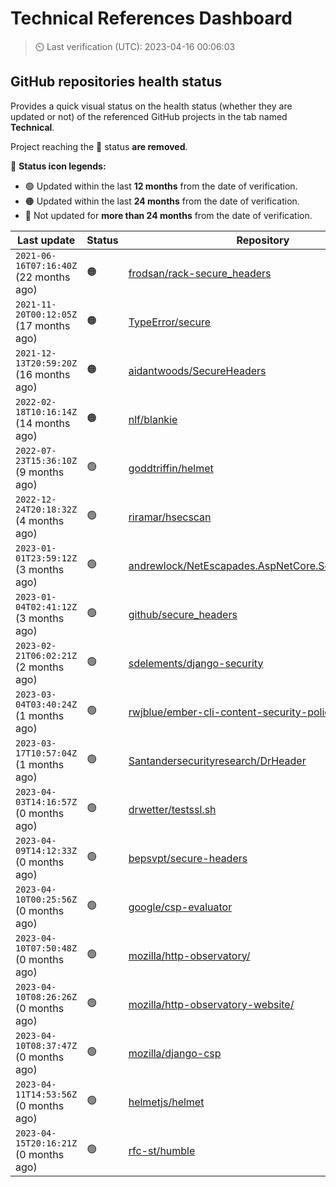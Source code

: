 
# Technical References Dashboard

> :timer_clock: Last verification (UTC): 2023-04-16 00:06:03

## GitHub repositories health status

Provides a quick visual status on the health status (whether they are updated or not) of the referenced GitHub projects in the tab named **Technical**.

Project reaching the :red_circle: status **are removed**.

:speech_balloon: **Status icon legends:**

* :green_circle: Updated within the last **12 months** from the date of verification.
* :orange_circle: Updated within the last **24 months** from the date of verification.
* :red_circle: Not updated for **more than 24 months** from the date of verification.

| Last update | Status | Repository |
| --- | --- | --- |
| `2021-06-16T07:16:40Z` (22 months ago) | :orange_circle: | [frodsan/rack-secure_headers](https://github.com/frodsan/rack-secure_headers) |
| `2021-11-20T00:12:05Z` (17 months ago) | :orange_circle: | [TypeError/secure](https://github.com/TypeError/secure) |
| `2021-12-13T20:59:20Z` (16 months ago) | :orange_circle: | [aidantwoods/SecureHeaders](https://github.com/aidantwoods/SecureHeaders) |
| `2022-02-18T10:16:14Z` (14 months ago) | :orange_circle: | [nlf/blankie](https://github.com/nlf/blankie) |
| `2022-07-23T15:36:10Z` (9 months ago) | :green_circle: | [goddtriffin/helmet](https://github.com/goddtriffin/helmet) |
| `2022-12-24T20:18:32Z` (4 months ago) | :green_circle: | [riramar/hsecscan](https://github.com/riramar/hsecscan) |
| `2023-01-01T23:59:12Z` (3 months ago) | :green_circle: | [andrewlock/NetEscapades.AspNetCore.SecurityHeaders](https://github.com/andrewlock/NetEscapades.AspNetCore.SecurityHeaders) |
| `2023-01-04T02:41:12Z` (3 months ago) | :green_circle: | [github/secure_headers](https://github.com/github/secure_headers) |
| `2023-02-21T06:02:21Z` (2 months ago) | :green_circle: | [sdelements/django-security](https://github.com/sdelements/django-security) |
| `2023-03-04T03:40:24Z` (1 months ago) | :green_circle: | [rwjblue/ember-cli-content-security-policy/](https://github.com/rwjblue/ember-cli-content-security-policy/) |
| `2023-03-17T10:57:04Z` (1 months ago) | :green_circle: | [Santandersecurityresearch/DrHeader](https://github.com/Santandersecurityresearch/DrHeader) |
| `2023-04-03T14:16:57Z` (0 months ago) | :green_circle: | [drwetter/testssl.sh](https://github.com/drwetter/testssl.sh) |
| `2023-04-09T14:12:33Z` (0 months ago) | :green_circle: | [bepsvpt/secure-headers](https://github.com/bepsvpt/secure-headers) |
| `2023-04-10T00:25:56Z` (0 months ago) | :green_circle: | [google/csp-evaluator](https://github.com/google/csp-evaluator) |
| `2023-04-10T07:50:48Z` (0 months ago) | :green_circle: | [mozilla/http-observatory/](https://github.com/mozilla/http-observatory/) |
| `2023-04-10T08:26:26Z` (0 months ago) | :green_circle: | [mozilla/http-observatory-website/](https://github.com/mozilla/http-observatory-website/) |
| `2023-04-10T08:37:47Z` (0 months ago) | :green_circle: | [mozilla/django-csp](https://github.com/mozilla/django-csp) |
| `2023-04-11T14:53:56Z` (0 months ago) | :green_circle: | [helmetjs/helmet](https://github.com/helmetjs/helmet) |
| `2023-04-15T20:16:21Z` (0 months ago) | :green_circle: | [rfc-st/humble](https://github.com/rfc-st/humble) |

